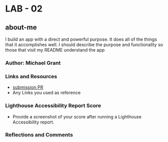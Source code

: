 # LAB - 02

## about-me

I build an app with a direct and powerful purpose. It does all of the things that it accomplishes well. I should describe the purpose and functionality so those that visit my README understand the app

### Author: Michael Grant

### Links and Resources

* [submission PR](https://mrgrant82.github.io/about-me/)
* Any Links you used as reference

### Lighthouse Accessibility Report Score

* Provide a screenshot of your score after running a Lighthouse Accessibility report.

### Reflections and Comments


